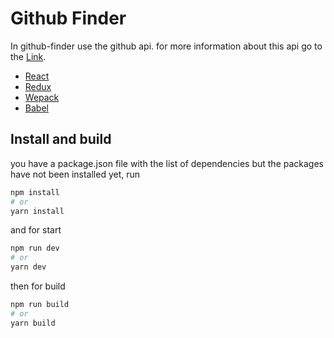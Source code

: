 # Github Finder

In github-finder use the github api. for more information about this api go to the [Link](https://developer.github.com/v3/).

- [React](https://reactjs.org/)
- [Redux](https://redux.js.org/)
- [Wepack](https://yarnpkg.com/en/)
- [Babel](https://babeljs.io/)

## Install and build

you have a package.json file with the list of dependencies but the packages have not been installed yet, run

```bash
npm install
# or
yarn install
```

and for start

```bash
npm run dev
# or
yarn dev
```

then for build

```bash
npm run build
# or
yarn build
```
